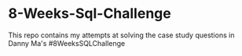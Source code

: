 # 8-Weeks-Sql-Challenge
This repo contains my attempts at solving the case study questions in Danny Ma's #8WeeksSQLChallenge
